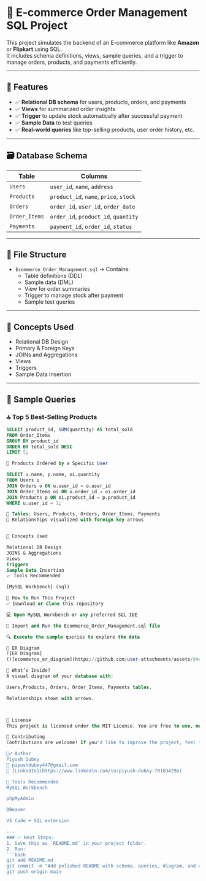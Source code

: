 # 🛒 E-commerce Order Management SQL Project

This project simulates the backend of an E-commerce platform like **Amazon** or **Flipkart** using SQL.  
It includes schema definitions, views, sample queries, and a trigger to manage orders, products, and payments efficiently.

---

## 📌 Features

- ✅ **Relational DB schema** for users, products, orders, and payments  
- ✅ **Views** for summarized order insights  
- ✅ **Trigger** to update stock automatically after successful payment  
- ✅ **Sample Data** to test queries  
- ✅ **Real-world queries** like top-selling products, user order history, etc.

---

## 🗃️ Database Schema

| Table        | Columns                                  |
|--------------|-------------------------------------------|
| `Users`      | `user_id`, `name`, `address`             |
| `Products`   | `product_id`, `name`, `price`, `stock`   |
| `Orders`     | `order_id`, `user_id`, `order_date`      |
| `Order_Items`| `order_id`, `product_id`, `quantity`     |
| `Payments`   | `payment_id`, `order_id`, `status`       |

---

## 📁 File Structure

- `Ecommerce_Order_Management.sql` → Contains:
  - Table definitions (DDL)
  - Sample data (DML)
  - View for order summaries
  - Trigger to manage stock after payment
  - Sample test queries

---

## 🧠 Concepts Used

- Relational DB Design
- Primary & Foreign Keys
- JOINs and Aggregations
- Views
- Triggers
- Sample Data Insertion

---

## 🧪 Sample Queries

### 🔝 Top 5 Best-Selling Products
```sql
SELECT product_id, SUM(quantity) AS total_sold
FROM Order_Items
GROUP BY product_id
ORDER BY total_sold DESC
LIMIT 5;

👤 Products Ordered by a Specific User

SELECT u.name, p.name, oi.quantity
FROM Users u
JOIN Orders o ON u.user_id = o.user_id
JOIN Order_Items oi ON o.order_id = oi.order_id
JOIN Products p ON oi.product_id = p.product_id
WHERE u.user_id = 1;

🔹 Tables: Users, Products, Orders, Order_Items, Payments
🔹 Relationships visualized with foreign key arrows


🧠 Concepts Used

Relational DB Design
JOINS & Aggregations
Views
Triggers
Sample Data Insertion
📈 Tools Recommended

[MySQL Workbench] (sql)

🚀 How to Run This Project
✅ Download or Clone this repository

💻 Open MySQL Workbench or any preferred SQL IDE

📂 Import and Run the Ecommerce_Order_Management.sql file

🔍 Execute the sample queries to explore the data

🧩 ER Diagram
![ER Diagram]
(![ecommerce_er_diagram](https://github.com/user-attachments/assets/84e7a763-b618-4439-991e-161279f1d071)

📁 What’s Inside?
A visual diagram of your database with:

Users,Products, Orders, Order_Items, Payments tables.

Relationships shown with arrows.



📄 License
This project is licensed under the MIT License. You are free to use, modify, and distribute.

🤝 Contributing
Contributions are welcome! If you'd like to improve the project, feel free to fork the repo and submit a pull request.

🙋‍♂️ Author
Piyush Dubey
📧 piyushdubey447@gmail.com
🔗 [LinkedIn](https://www.linkedin.com/in/piyush-dubey-70183429a)

🔧 Tools Recommended
MySQL Workbench

phpMyAdmin

DBeaver

VS Code + SQL extension

---
### ✅ Next Steps:
1. Save this as `README.md` in your project folder.
2. Run:
```bash
git add README.md
git commit -m "Add polished README with schema, queries, diagram, and usage"
git push origin main


